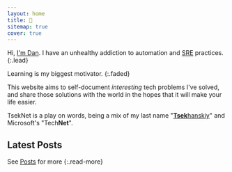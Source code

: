 ```yaml
---
layout: home
title: 👋
sitemap: true
cover: true
---
```


Hi, [I'm Dan](/about/). I have an unhealthy addiction to automation and [SRE](https://landing.google.com/sre/) practices.
{:.lead}

Learning is my biggest motivator.
{:.faded}

This website aims to self-document *interesting* tech problems I've
solved, and share those solutions with the world in the hopes that it will make
your life easier.

TsekNet is a play on words, being a mix of my last name "[**Tsek**hanskiy](/about#last-name)" and Microsoft's "Tech**Net**".

## Latest Posts

<!--posts-->

See [Posts](/posts/) for more
{:.read-more}